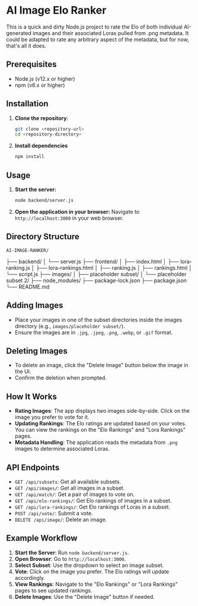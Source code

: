 # AI Image Elo Ranker

This is a quick and dirty Node.js project to rate the Elo of both individual AI-generated images and their associated Loras pulled from .png metadata. It could be adapted to rate any arbitrary aspect of the metadata, but for now, that's all it does.

## Prerequisites

- Node.js (v12.x or higher)
- npm (v6.x or higher)

## Installation

1. **Clone the repository**:

   ```sh
   git clone <repository-url>
   cd <repository-directory>
   ```
2. **Install dependencies**
    ```sh
    npm install
    ```

## Usage

1. **Start the server:**
    ```sh
    node backend/server.js
    ```
2. **Open the application in your browser:**
    Navigate to `http://localhost:3000` in your web browser.

## Directory Structure

    AI-IMAGE-RANKER/
├── backend/
│   └── server.js
├── frontend/
│   ├── index.html
│   ├── lora-ranking.js
│   ├── lora-rankings.html
│   ├── ranking.js
│   ├── rankings.html
│   └── script.js
├── images/
│   ├── placeholder subset/
│   └── placeholder subset 2/
├── node_modules/
├── package-lock.json
├── package.json
└── README.md

## Adding Images

- Place your images in one of the subset directories inside the images directory (e.g., `images/placeholder subset/`).
- Ensure the images are in `.jpg`, `.jpeg`, `.png`, `.webp`, or `.gif` format.

## Deleting Images

- To delete an image, click the "Delete Image" button below the image in the UI.
- Confirm the deletion when prompted.

## How It Works

- **Rating Images**: The app displays two images side-by-side. Click on the image you prefer to vote for it.
- **Updating Rankings**: The Elo ratings are updated based on your votes. You can view the rankings on the "Elo Rankings" and "Lora Rankings" pages.
- **Metadata Handling**: The application reads the metadata from `.png` images to determine associated Loras.

## API Endpoints

- `GET /api/subsets`: Get all available subsets.
- `GET /api/images/`: Get all images in a subset.
- `GET /api/match/`: Get a pair of images to vote on.
- `GET /api/elo-rankings/`: Get Elo rankings of images in a subset.
- `GET /api/lora-rankings/`: Get Elo rankings of Loras in a subset.
- `POST /api/vote/`: Submit a vote.
- `DELETE /api/image/`: Delete an image.

## Example Workflow

1. **Start the Server**: Run `node backend/server.js`.
2. **Open Browser**: Go to `http://localhost:3000`.
3. **Select Subset**: Use the dropdown to select an image subset.
4. **Vote**: Click on the image you prefer. The Elo ratings will update accordingly.
5. **View Rankings**: Navigate to the "Elo Rankings" or "Lora Rankings" pages to see updated rankings.
6. **Delete Images**: Use the "Delete Image" button if needed.
